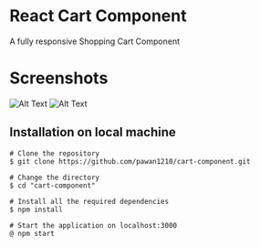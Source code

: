 # React Cart Component
A fully responsive Shopping Cart Component

# Screenshots
![Alt Text](https://i.imgur.com/uCpeky3.png)
![Alt Text](https://i.imgur.com/scG81e6.png)


## Installation on local machine
```
# Clone the repository
$ git clone https://github.com/pawan1210/cart-component.git

# Change the directory 
$ cd "cart-component"

# Install all the required dependencies
$ npm install

# Start the application on localhost:3000
@ npm start
``` 

 
 

